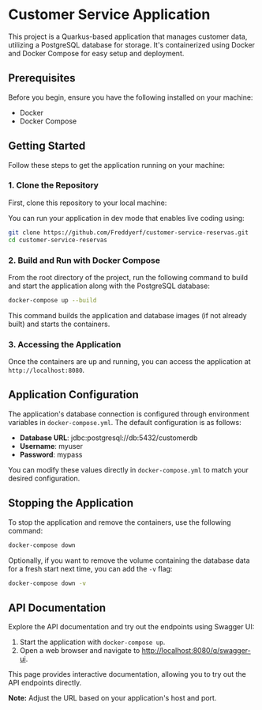 # Customer Service Application

This project is a Quarkus-based application that manages customer data, utilizing a PostgreSQL database for storage. It's containerized using Docker and Docker Compose for easy setup and deployment.


## Prerequisites

Before you begin, ensure you have the following installed on your machine:
- Docker
- Docker Compose

## Getting Started

Follow these steps to get the application running on your machine:

### 1. Clone the Repository

First, clone this repository to your local machine:

You can run your application in dev mode that enables live coding using:
```bash
git clone https://github.com/Freddyerf/customer-service-reservas.git
cd customer-service-reservas
```
### 2. Build and Run with Docker Compose

From the root directory of the project, run the following command to build and start the application along with the PostgreSQL database:
```bash
docker-compose up --build
```
This command builds the application and database images (if not already built) and starts the containers.

### 3. Accessing the Application

Once the containers are up and running, you can access the application at `http://localhost:8080`.


## Application Configuration

The application's database connection is configured through environment variables in `docker-compose.yml`. The default configuration is as follows:

- **Database URL**: jdbc:postgresql://db:5432/customerdb
- **Username**: myuser
- **Password**: mypass

You can modify these values directly in `docker-compose.yml` to match your desired configuration.

## Stopping the Application

To stop the application and remove the containers, use the following command: 
```bash
docker-compose down
```

Optionally, if you want to remove the volume containing the database data for a fresh start next time, you can add the `-v` flag:
```bash 
docker-compose down -v
```

## API Documentation

Explore the API documentation and try out the endpoints using Swagger UI: 

1. Start the application with `docker-compose up`.
2. Open a web browser and navigate to [http://localhost:8080/q/swagger-ui](http://localhost:8080/q/swagger-ui).

This page provides interactive documentation, allowing you to try out the API endpoints directly.

**Note:** Adjust the URL based on your application's host and port.

